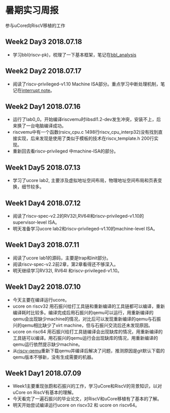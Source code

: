 # 暑期实习周报
参与uCore向RiscV移植的工作

## Week2 Day3 2018.07.18
- 学习bbl(riscv-pk)，梳理了一下基本框架，笔记在[bbl_analysis](https://github.com/deltavoid/ucore_os_lab/blob/riscv32-priv-1.10-dev/docs-zqy/bbl_analysis.txt)

## Week2 Day2 2018.07.17
- 阅读了riscv-privileged-v1.10 Machine ISA部分。重点学习中断处理机制，笔记在[interrupt note](https://github.com/deltavoid/UcoreOnRiscv/blob/master/Reference/riscv/riscv-privileged-v1.10_interrupt_note.txt)。

## Week2 Day1 2018.07.16
- 运行了lab0_0。开始编译riscvemu时libsdl1.2-dev发生冲突，安装不上，后来换了一台电脑编译成功。
- riscvemu中有一个函数(rsicv_cpu.c 1498行riscv_cpu_interp32)没有找到直接实现，后来发现是使用了类似于模板的技术在riscv_template.h 200行实现。
- 重新回去看riscv-privileged 中machine-ISA的部分。

## Week1 Day5 2018.07.13
- 学习了ucore lab2, 主要涉及虚拟地址空间布局，物理地址空间布局和页表变换，细节较多。

## Week1 Day4 2018.07.12
- 阅读了riscv-spec-v2.2的RV32I,RV64I和riscv-privileged-v1.10的supervisor-level ISA。
- 明天准备学习ucore lab2和riscv-privileged-v1.10的machine-level ISA。

## Week1 Day3 2018.07.11
- 阅读了ucore lab1的源码，主要是trap和init部分。
- 阅读riscv-spec-v2.2前2章，第2章看得还不够深入。
- 明天继续学习RV32I, RV64I 和riscv-privileged-v1.10。

## Week1 Day2 2018.07.10
- 今天主要在编译运行ucore。
- ucore on riscv32 用石振兴给打工具链和重新编译的工具链都可以编译，重新编译耗时比较多。编译完成后用石振兴的qemu可以运行，用重新编译的qemu会出现缺少machine的情况，对比后可以发现重新编译的qemu与石振兴的qemu相比缺少了virt machine，但与石振兴交流后还未发现原因。
- ucore on risc64 用石振兴给打工具链编译会出现缺库的情况，用重新编译的工具链可以编译。用石振兴的qemu运行会出现缺库的情况，用重新编译的qemu运行依然提示缺少machine。
- 从[riscv-qemu](https://github.com/riscv/riscv-qemu/wiki)重新下载qemu并编译后解决了问题，推测原因是git默认下载的qemu版本不够新，没有生成需要的机器。


## Week1 Day1 2018.07.09
- Week1主要重现张蔚和石振兴的工作，学习uCore和RiscV的背景知识，以对uCore on RiscV有基本的理解。
- 今天看完了一遍石振兴的毕业论文，对RiscV和uCore移植有了基本的了解。
- 明天开始尝试编译运行ucore on riscv32 和 ucore on riscv64。
